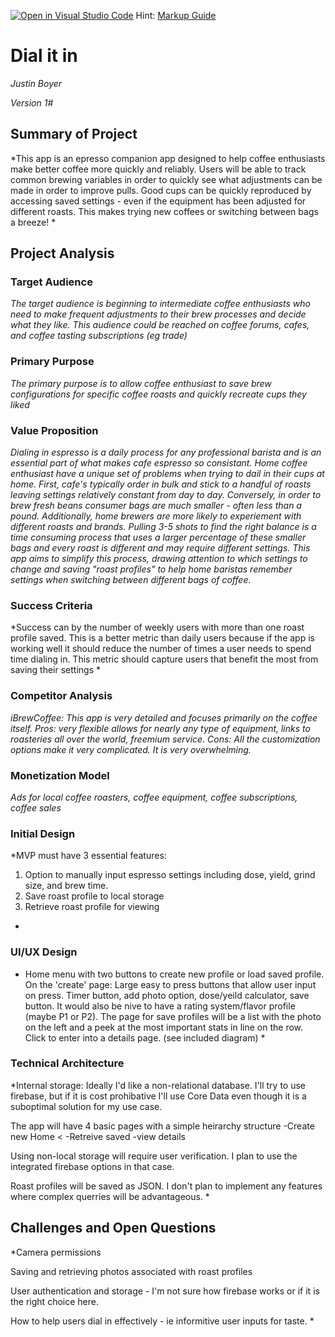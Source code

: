 [![Open in Visual Studio Code](https://classroom.github.com/assets/open-in-vscode-c66648af7eb3fe8bc4f294546bfd86ef473780cde1dea487d3c4ff354943c9ae.svg)](https://classroom.github.com/online_ide?assignment_repo_id=8937707&assignment_repo_type=AssignmentRepo)
Hint: [Markup Guide](https://docs.github.com/en/get-started/writing-on-github/getting-started-with-writing-and-formatting-on-github/basic-writing-and-formatting-syntax)

# Dial it in
*Justin Boyer*

*Version 1#*

## Summary of Project
*This app is an epresso companion app designed to help coffee enthusiasts make better coffee more quickly and reliably.  Users will be able to track common brewing variables in order to quickly see what adjustments can be made in order to improve pulls.  Good cups can be quickly reproduced by accessing saved settings - even if the equipment has been adjusted for different roasts.  This makes trying new coffees or switching between bags a breeze! *

## Project Analysis
### Target Audience
*The target audience is beginning to intermediate coffee enthusiasts who need to make frequent adjustments to their brew processes and decide what they like. This audience could be reached on coffee forums, cafes, and coffee tasting subscriptions (eg trade)*

### Primary Purpose
*The primary purpose is to allow coffee enthusiast to save brew configurations for specific coffee roasts and quickly recreate cups they liked*

### Value Proposition
*Dialing in espresso is a daily process for any professional barista and is an essential part of what makes cafe espresso so consistant.  Home coffee enthusiast have a unique set of problems when trying to dail in their cups at home. First, cafe's typically order in bulk and stick to a handful of roasts leaving settings relatively constant from day to day.  Conversely, in order to brew fresh beans consumer bags are much smaller - often less than a pound.  Additionally, home brewers are more likely to experiement with different roasts and brands. Pulling 3-5 shots to find the right balance is a time consuming process that uses a larger percentage of these smaller bags and every roast is different and may require different settings. This app aims to simplify this process, drawing attention to which settings to change and saving "roast profiles" to help home baristas remember settings when switching between different bags of coffee.*

### Success Criteria
*Success can by the number of weekly users with more than one roast profile saved. This is a better metric than daily users because if the app is working well it should reduce the number of times a user needs to spend time dialing in. This metric should capture users that benefit the most from saving their settings *

### Competitor Analysis
*iBrewCoffee: This app is very detailed and focuses primarily on the coffee itself.  Pros: very flexible allows for nearly any type of equipment, links to roasteries all over the world, freemium service. Cons: All the customization options make it very complicated.  It is very overwhelming.*

### Monetization Model
*Ads for local coffee roasters, coffee equipment, coffee subscriptions, coffee sales*

### Initial Design
*MVP must have 3 essential features:
1) Option to manually input espresso settings including dose, yield, grind size, and brew time.
2) Save roast profile to local storage
3) Retrieve roast profile for viewing
*

### UI/UX Design
* Home menu with two buttons to create new profile or load saved profile.  
On the 'create' page: Large easy to press buttons that allow user input on press. Timer button, add photo option, dose/yeild calculator, save button. It would also be nive to have a rating system/flavor profile (maybe P1 or P2).  The page for save profiles will be a list with the photo on the left and a peek at the most important stats in line on the row. Click to enter into a details page. (see included diagram) *

### Technical Architecture
*Internal storage: Ideally I'd like a non-relational database. I'll try to use firebase, but if it is cost prohibative I'll use Core Data even though it is a suboptimal solution for my use case.

The app will have 4 basic pages with a simple heirarchy structure
      -Create new
Home < 
      -Retreive saved -view details

Using non-local storage will require user verification. I plan to use the integrated firebase options in that case.

Roast profiles will be saved as JSON. I don't plan to implement any features where complex querries will be advantageous.
*

## Challenges and Open Questions
*Camera permissions

 Saving and retrieving photos associated with roast profiles

 User authentication and storage - I'm not sure how firebase works or if it is the right choice here.

 How to help users dial in effectively - ie informitive user inputs for taste.
*

